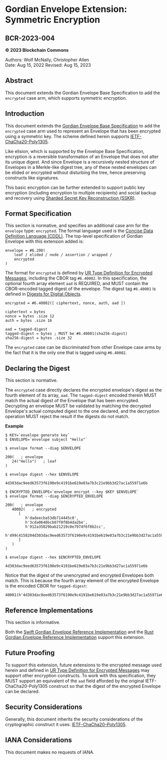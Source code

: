 # Gordian Envelope Extension: Symmetric Encryption

## BCR-2023-004

**© 2023 Blockchain Commons**

Authors: Wolf McNally, Christopher Allen<br/>
Date: Aug 15, 2022
Revised: Aug 15, 2023

## Abstract

This document extends the Gordian Envelope Base Specification to add the `encrypted` case arm, which supports symmetric encryption.

## Introduction

This document extends the [Gordian Envelope Base Specification](https://datatracker.ietf.org/doc/draft-mcnally-envelope/) to add the `encrypted` case arm used to represent an Envelope that has been encrypted using a symmetric key. The scheme defined herein supports [IETF-ChaCha20-Poly1305](https://datatracker.ietf.org/doc/html/rfc7539).

Like elision, which is supported by the Envelope Base Specification, encryption is a reversible transformation of an Envelope that does not alter its unique digest. And since Envelope is a recursively nested structure of Envelopes in a Merkle-like digest tree, any of these nested envelopes can be elided or encrypted without disturbing the tree, hence preserving constructs like signatures.

This basic encryption can be further extended to support public key encryption (including encryption to multiple recipients) and social backup and recovery using [Sharded Secret Key Reconstruction (SSKR)](bcr-2020-011-sskr.md).

## Format Specification

This section is normative, and specifies an additional case arm for the `envelope` type: `encrypted`. The formal language used is the [Concise Data Definition Language (CDDL)](https://datatracker.ietf.org/doc/html/rfc8610). The top-level specification of Gordian Envelope with this extension added is:

~~~
envelope = #6.200(
    leaf / elided / node / assertion / wrapped /
    encrypted
)
~~~

The format for `encrypted` is defined by [UR Type Definition for Encrypted Messages](bcr-2022-001-secure-message.md), including the CBOR tag `#6.40002`. In this specification, the optional fourth array element `aad` is REQUIRED, and MUST contain the CBOR-encoded tagged digest of the envelope. The digest tag `#6.40001` is defined in [Digests for Digital Objects](bcr-2021-002-digest.md).

~~~
encrypted = #6.40002([ ciphertext, nonce, auth, aad ])

ciphertext = bytes
nonce = bytes .size 12
auth = bytes .size 16

aad = tagged-digest
tagged-digest = bytes ; MUST be #6.40001(sha256-digest)
sha256-digest = bytes .size 32
~~~

The `encrypted` case can be discriminated from other Envelope case arms by the fact that it is the only one that is tagged using `#6.40002`.

## Declaring the Digest

This section is normative.

The `encrypted` case directly declares the encrypted envelope's digest as the fourth element of its array, `aad`. The `tagged-digest` encoded therein MUST match the actual digest of the Envelope that has been encrypted. Decrypting an envelope MUST be validated by matching the decrypted Envelope's actual computed digest to the one declared, and the decryption operation MUST reject the result if the digests do not match.

**Example**

~~~
$ KEY=`envelope generate key`
$ ENVELOPE=`envelope subject "Hello"`

$ envelope format --diag $ENVELOPE

200(   ; envelope
   24("Hello")   ; leaf
)

$ envelope digest --hex $ENVELOPE

4d303dac9eed63573f6190e9c4191be619e03a7b3c21e9bb3d27ac1a55971e6b

$ ENCRYPTED_ENVELOPE=`envelope encrypt --key $KEY $ENVELOPE`
$ envelope format --diag $ENCRYPTED_ENVELOPE

200(   ; envelope
   40002(   ; encrypted
      [
         h'dadeecba53db714445c0',
         h'3cda0648bcb07f0f8b4da2be',
         h'912a35829bab21219c0e7974f6f8b2cc',
         h'd99c4158204d303dac9eed63573f6190e9c4191be619e03a7b3c21e9bb3d27ac1a55971e6b'
      ]
   )
)

$ envelope digest --hex $ENCRYPTED_ENVELOPE

4d303dac9eed63573f6190e9c4191be619e03a7b3c21e9bb3d27ac1a55971e6b
~~~

Notice that the digest of the unencrypted and encrypted Envelopes both match. This is because the fourth array element of the encrypted Envelope is the encoded CBOR for `tagged-digest`:

~~~
40001(h'4d303dac9eed63573f6190e9c4191be619e03a7b3c21e9bb3d27ac1a55971e6b')
~~~

## Reference Implementations

This section is informative.

Both the [Swift Gordian Envelope Reference Implementation](https://github.com/BlockchainCommons/BCSwiftEnvelope) and the [Rust Gordian Envelope Reference Implementation](https://github.com/BlockchainCommons/bc-envelope-rust) support this extension.

## Future Proofing

To support this extension, future extensions to the encrypted message used herein and defined in [UR Type Definition for Encrypted Messages](bcr-2022-001-secure-message.md) may support other encryption constructs. To work with this specification, they MUST support an equivalent of the `aad` field afforded by the original IETF-ChaCha20-Poly1305 construct so that the digest of the encrypted Envelope can be declared.

## Security Considerations

Generally, this document inherits the security considerations of the cryptographic construct it uses: [IETF-ChaCha20-Poly1305](https://datatracker.ietf.org/doc/html/rfc7539).

## IANA Considerations

This document makes no requests of IANA.
